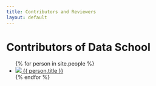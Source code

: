 ```yaml
---
title: Contributors and Reviewers
layout: default
---
```

<h1>Contributors of Data School</h1>
<ul class="contributors-list list-unstyled">
  {% for person in site.people %}
    <li>
      <a href="{{ person.url }}">
        <img src="{{ person.image }}">
        {{ person.title }}
      </a>
    </li>
  {% endfor %}
</ul>
